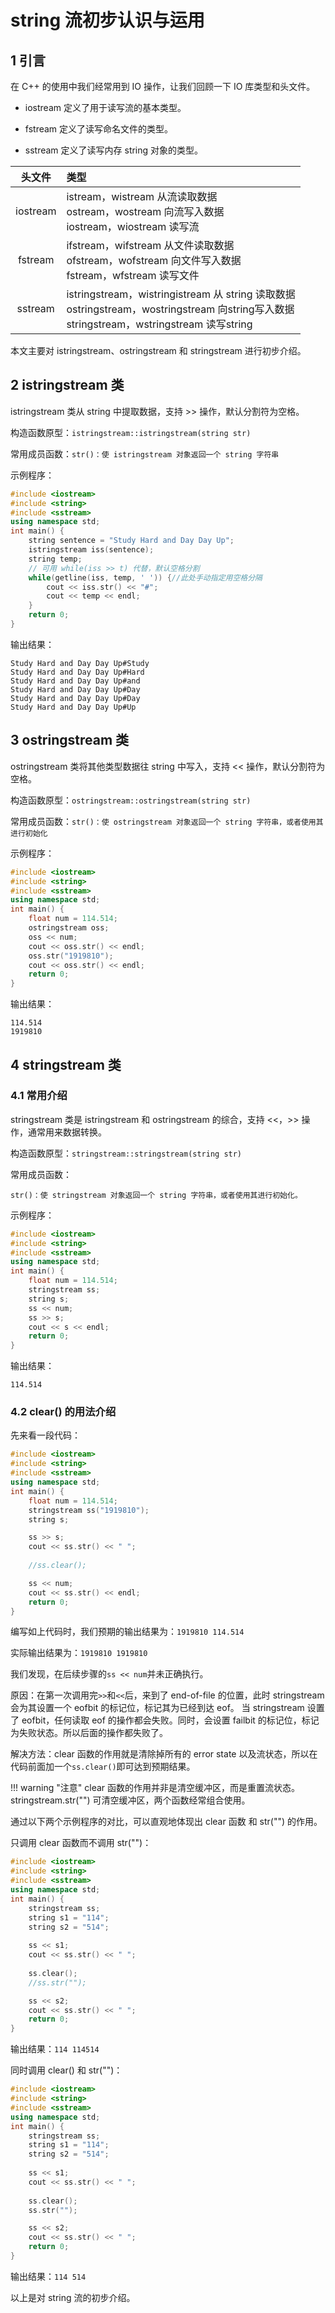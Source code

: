 # string 流初步认识与运用

## 1 引言
在 C++ 的使用中我们经常用到 IO 操作，让我们回顾一下 IO 库类型和头文件。

- iostream 定义了用于读写流的基本类型。

- fstream 定义了读写命名文件的类型。

- sstream 定义了读写内存 string 对象的类型。


<center>

|头文件 | 类型 |
| :---: | :--- |
|iostream	| istream，wistream 从流读取数据<br> ostream，wostream 向流写入数据<br> iostream，wiostream 读写流|
|fstream	| ifstream，wifstream 从文件读取数据<br> ofstream，wofstream 向文件写入数据<br> fstream，wfstream 读写文件|
|sstream	| istringstream，wistringistream 从 string 读取数据<br> ostringstream，wostringstream 向string写入数据 <br> stringstream，wstringstream 读写string|

</center>

本文主要对 istringstream、ostringstream 和 stringstream 进行初步介绍。

## 2 istringstream 类

istringstream 类从 string 中提取数据，支持 >> 操作，默认分割符为空格。

构造函数原型：`istringstream::istringstream(string str)`

常用成员函数：`str()：使 istringstream 对象返回一个 string 字符串`

示例程序：
```cpp
#include <iostream>
#include <string>
#include <sstream>
using namespace std;
int main() {
    string sentence = "Study Hard and Day Day Up";
    istringstream iss(sentence);
    string temp;
    // 可用 while(iss >> t) 代替，默认空格分割
    while(getline(iss, temp, ' ')) {//此处手动指定用空格分隔
        cout << iss.str() << "#";
        cout << temp << endl;
    }
    return 0;
}
```

输出结果：
```
Study Hard and Day Day Up#Study
Study Hard and Day Day Up#Hard 
Study Hard and Day Day Up#and  
Study Hard and Day Day Up#Day  
Study Hard and Day Day Up#Day  
Study Hard and Day Day Up#Up 
```

## 3 ostringstream 类

ostringstream 类将其他类型数据往 string 中写入，支持 << 操作，默认分割符为空格。

构造函数原型：`ostringstream::ostringstream(string str)`

常用成员函数：`str()：使 ostringstream 对象返回一个 string 字符串，或者使用其进行初始化`

示例程序：
```cpp
#include <iostream>
#include <string>
#include <sstream>
using namespace std;
int main() {
    float num = 114.514;
    ostringstream oss;
    oss << num;
    cout << oss.str() << endl;
    oss.str("1919810");
    cout << oss.str() << endl;
    return 0;
}
```

输出结果：
```
114.514
1919810
```

## 4 stringstream 类

### 4.1 常用介绍

stringstream 类是 istringstream 和 ostringstream 的综合，支持 <<，>> 操作，通常用来数据转换。

构造函数原型：`stringstream::stringstream(string str)`

常用成员函数：
```
str()：使 stringstream 对象返回一个 string 字符串，或者使用其进行初始化。
```
示例程序：
```cpp
#include <iostream>
#include <string>
#include <sstream>
using namespace std;
int main() {
    float num = 114.514;
    stringstream ss;
    string s;
    ss << num;
    ss >> s;
    cout << s << endl;
    return 0;
}
```

输出结果：
```
114.514
```

### 4.2 clear() 的用法介绍

先来看一段代码：
```cpp
#include <iostream>
#include <string>
#include <sstream>
using namespace std;
int main() {
    float num = 114.514;
    stringstream ss("1919810");
    string s;

    ss >> s;
    cout << ss.str() << " ";
    
    //ss.clear();

    ss << num;
    cout << ss.str() << endl;
    return 0;
}
```
编写如上代码时，我们预期的输出结果为：`1919810 114.514 `

实际输出结果为：`1919810 1919810`

我们发现，在后续步骤的`ss << num`并未正确执行。 

原因：在第一次调用完`>>`和`<<`后，来到了 end-of-file 的位置，此时 stringstream 会为其设置一个 eofbit 的标记位，标记其为已经到达 eof。 当 stringstream 设置了 eofbit，任何读取 eof 的操作都会失败。同时，会设置 failbit 的标记位，标记为失败状态。所以后面的操作都失败了。

解决方法：clear 函数的作用就是清除掉所有的 error state 以及流状态，所以在代码前面加一个`ss.clear()`即可达到预期结果。

!!! warning "注意"
    clear 函数的作用并非是清空缓冲区，而是重置流状态。stringstream.str("") 可清空缓冲区，两个函数经常组合使用。

通过以下两个示例程序的对比，可以直观地体现出 clear 函数 和 str("") 的作用。

只调用 clear 函数而不调用 str("")：
```cpp
#include <iostream>
#include <string>
#include <sstream>
using namespace std;
int main() {
    stringstream ss;
    string s1 = "114";
    string s2 = "514";
    
    ss << s1;
    cout << ss.str() << " ";
    
    ss.clear();
    //ss.str("");

    ss << s2;
    cout << ss.str() << " ";
    return 0;
}
```
输出结果：`114 114514` 

同时调用 clear() 和 str("")：
```cpp
#include <iostream>
#include <string>
#include <sstream>
using namespace std;
int main() {
    stringstream ss;
    string s1 = "114";
    string s2 = "514";
    
    ss << s1;
    cout << ss.str() << " ";
    
    ss.clear();
    ss.str("");

    ss << s2;
    cout << ss.str() << " ";
    return 0;
}
```
输出结果：`114 514 `

以上是对 string 流的初步介绍。


